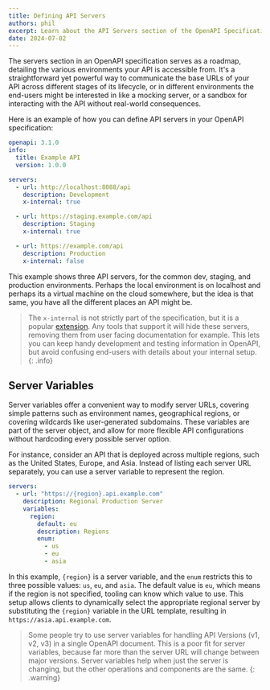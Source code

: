 ```yaml
---
title: Defining API Servers
authors: phil
excerpt: Learn about the API Servers section of the OpenAPI Specification.
date: 2024-07-02
---
```


The servers section in an OpenAPI specification serves as a roadmap, detailing the various environments your API is accessible from. It's a straightforward yet powerful way to communicate the base URLs of your API across different stages of its lifecycle, or in different environments the end-users might be interested in like a mocking server, or a sandbox for interacting with the API without real-world consequences. 

Here is an example of how you can define API servers in your OpenAPI specification:

```yaml
openapi: 3.1.0
info:
  title: Example API
  version: 1.0.0

servers:
  - url: http://localhost:8088/api
    description: Development
    x-internal: true

  - url: https://staging.example.com/api
    description: Staging
    x-internal: true

  - url: https://example.com/api
    description: Production
    x-internal: false
```

This example shows three API servers, for the common dev, staging, and production environments. Perhaps the local environment is on localhost and perhaps its a virtual machine on the cloud somewhere, but the idea is that same, you have all the different places an API might be. 

> The `x-internal` is not strictly part of the specification, but it is a popular [extension](../extending/extensions.md). Any tools that support it will hide these servers, removing them from user facing documentation for example. This lets you can keep handy development and testing information in OpenAPI, but avoid confusing end-users with details about your internal setup.
{: .info}

## Server Variables

Server variables offer a convenient way to modify server URLs, covering simple patterns such as environment names, geographical regions, or covering wildcards like user-generated subdomains. These variables are part of the server object, and allow for more flexible API configurations without hardcoding every possible server option.

For instance, consider an API that is deployed across multiple regions, such as the United States, Europe, and Asia. Instead of listing each server URL separately, you can use a server variable to represent the region. 

```yaml
servers:
  - url: "https://{region}.api.example.com"
    description: Regional Production Server
    variables:
      region:
        default: eu
        description: Regions
        enum:
          - us
          - eu
          - asia
```

In this example, `{region}` is a server variable, and the `enum` restricts this to three possible values: `us`, `eu`, and `asia`. The default value is `eu`, which means if the region is not specified, tooling can know which value to use. This setup allows clients to dynamically select the appropriate regional server by substituting the `{region}` variable in the URL template, resulting in `https://asia.api.example.com`.

> Some people try to use server variables for handling API Versions (v1, v2, v3) in a single OpenAPI document. This is a poor fit for server variables, because far more than the server URL will change between major versions. Server variables help when just the server is changing, but the other operations and components are the same.
{: .warning}
